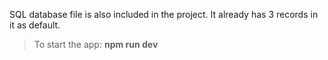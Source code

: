 SQL database file is also included in the project. It already has 3 records in it as default.
> To start the app: __npm run dev__
